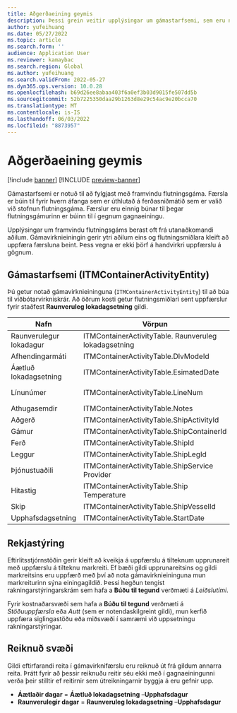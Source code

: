 ```yaml
---
title: Aðgerðaeining geymis
description: Þessi grein veitir upplýsingar um gámastarfsemi, sem eru notuð til að fylgjast með framvindu flutningsgáma.
author: yufeihuang
ms.date: 05/27/2022
ms.topic: article
ms.search.form: ''
audience: Application User
ms.reviewer: kamaybac
ms.search.region: Global
ms.author: yufeihuang
ms.search.validFrom: 2022-05-27
ms.dyn365.ops.version: 10.0.28
ms.openlocfilehash: b69d26ee8abaa403f6a0ef3b03d9015fe507dd5b
ms.sourcegitcommit: 52b7225350daa29b1263d8e29c54ac9e20bcca70
ms.translationtype: MT
ms.contentlocale: is-IS
ms.lasthandoff: 06/03/2022
ms.locfileid: "8873957"
---
```

# <a name="container-activities-entity"></a>Aðgerðaeining geymis

[!include [banner](../includes/banner.md)]
[!INCLUDE [preview-banner](../includes/preview-banner.md)]
<!-- KFM: Preview until GA with 10.0.28 -->

Gámastarfsemi er notuð til að fylgjast með framvindu flutningsgáma. Færsla er búin til fyrir hvern áfanga sem er úthlutað á ferðasniðmátið sem er valið við stofnun flutningsgáma. Færslur eru einnig búnar til þegar flutningsgámurinn er búinn til í gegnum gagnaeiningu.

Upplýsingar um framvindu flutningsgáms berast oft frá utanaðkomandi aðilum. Gámavirknieiningin gerir ytri aðilum eins og flutningsmiðlara kleift að uppfæra færsluna beint. Þess vegna er ekki þörf á handvirkri uppfærslu á gögnum.

## <a name="container-activities-itmcontaineractivityentity"></a>Gámastarfsemi (ITMContainerActivityEntity)

Þú getur notað gámavirknieininguna (`ITMContainerActivityEntity`) til að búa til viðbótarvirkniskrár. Að öðrum kosti getur flutningsmiðlari sent uppfærslur fyrir staðfest **Raunveruleg lokadagsetning** gildi.

| Nafn | Vörpun | Gagnagerð | Lykill | Skylda |
|---|---|---|---|---|
| Raunverulegur lokadagur | ITMContainerActivityTable. Raunveruleg lokadagsetning | Datetime | Nr. | Nr. |
| Afhendingarmáti | ITMContainerActivityTable.DlvModeId | Nvarchar(10) | Nr. | Nr. |
| Áætluð lokadagsetning | ITMContainerActivityTable.EsimatedDate | Datetime | Nr. | Nr. |
| Línunúmer | ITMContainerActivityTable.LineNum | Númeric(32, 16) | **Já** | Nr. |
| Athugasemdir | ITMContainerActivityTable.Notes | nvarchar(MAX) | Nr. | Nr. |
| Aðgerð | ITMContainerActivityTable.ShipActivityId | Nvarchar(10) | Nr. | **Já** |
| Gámur | ITMContainerActivityTable.ShipContainerId | Nvarchar (20) | **Já** | **Já** |
| Ferð | ITMContainerActivityTable.ShipId | Nvarchar (20) | **Já** | **Já** |
| Leggur | ITMContainerActivityTable.ShipLegId | Nvarchar (20) | Nr. | **Já** |
| Þjónustuaðili | ITMContainerActivityTable.ShipService Provider | Nvarchar (20) | Nr. | Nr. |
| Hitastig | ITMContainerActivityTable.Ship Temperature | Númeric(32, 6) | Nr. | Nr. |
| Skip | ITMContainerActivityTable.ShipVesselId | Nvarchar (20) | Nr. | Nr. |
| Upphafsdagsetning | ITMContainerActivityTable.StartDate | Datetime | Nr. | Nr. |

## <a name="tracking-control"></a>Rekjastýring

Eftirlitsstjórnstöðin gerir kleift að kveikja á uppfærslu á tilteknum upprunareit með uppfærslu á tilteknu markreiti. Ef bæði gildi upprunareitsins og gildi markreitsins eru uppfærð með því að nota gámavirknieininguna mun markreiturinn sýna einingagildið. Þessi hegðun tengist rakningarstýringarskrám sem hafa a **Búðu til tegund** verðmæti á *Leiðslutími*.

Fyrir kostnaðarsvæði sem hafa a **Búðu til tegund** verðmæti á *Stöðuuppfærsla* eða *Autt* (sem er notendaskilgreint gildi), mun kerfið uppfæra siglingastöðu eða miðsvæði í samræmi við uppsetningu rakningarstýringar.

## <a name="calculated-fields"></a>Reiknuð svæði

Gildi eftirfarandi reita í gámavirknifærslu eru reiknuð út frá gildum annarra reita. Þrátt fyrir að þessir reiknuðu reitir séu ekki með í gagnaeiningunni verða þeir stilltir ef reitirnir sem útreikningarnir byggja á eru gefnir upp.

- **Áætlaðir dagar** = **Áætluð lokadagsetning** –**Upphafsdagur**
- **Raunverulegir dagar** = **Raunveruleg lokadagsetning** –**Upphafsdagur**
